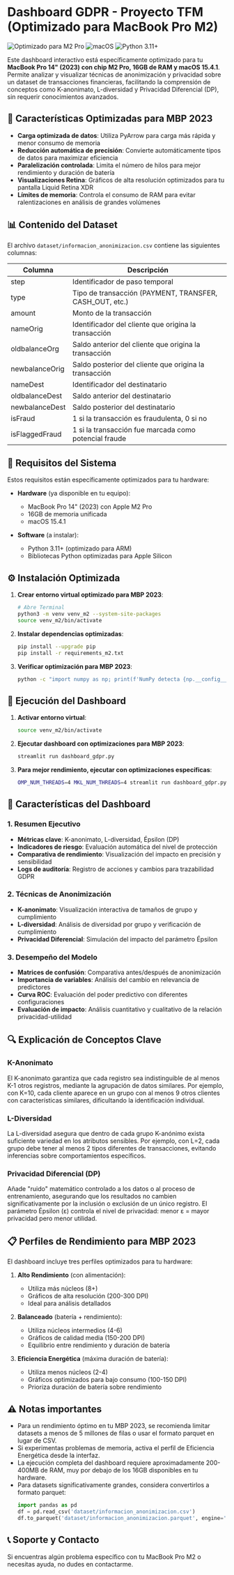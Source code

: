 # Dashboard GDPR - Proyecto TFM (Optimizado para MacBook Pro M2)

![Optimizado para M2 Pro](https://img.shields.io/badge/optimizado-M2%20Pro-purple.svg)
![macOS](https://img.shields.io/badge/macOS-15.4.1-orange.svg)
![Python 3.11+](https://img.shields.io/badge/python-3.11+-blue.svg)

Este dashboard interactivo está específicamente optimizado para tu **MacBook Pro 14" (2023) con chip M2 Pro, 16GB de RAM y macOS 15.4.1**. Permite analizar y visualizar técnicas de anonimización y privacidad sobre un dataset de transacciones financieras, facilitando la comprensión de conceptos como K-anonimato, L-diversidad y Privacidad Diferencial (DP), sin requerir conocimientos avanzados.

## 🚀 Características Optimizadas para MBP 2023

- **Carga optimizada de datos**: Utiliza PyArrow para carga más rápida y menor consumo de memoria
- **Reducción automática de precisión**: Convierte automáticamente tipos de datos para maximizar eficiencia
- **Paralelización controlada**: Limita el número de hilos para mejor rendimiento y duración de batería
- **Visualizaciones Retina**: Gráficos de alta resolución optimizados para tu pantalla Liquid Retina XDR
- **Límites de memoria**: Controla el consumo de RAM para evitar ralentizaciones en análisis de grandes volúmenes

## 📊 Contenido del Dataset

El archivo `dataset/informacion_anonimizacion.csv` contiene las siguientes columnas:

| Columna           | Descripción                                                 |
|-------------------|------------------------------------------------------------|
| step              | Identificador de paso temporal                              |
| type              | Tipo de transacción (PAYMENT, TRANSFER, CASH_OUT, etc.)     |
| amount            | Monto de la transacción                                     |
| nameOrig          | Identificador del cliente que origina la transacción        |
| oldbalanceOrg     | Saldo anterior del cliente que origina la transacción       |
| newbalanceOrig    | Saldo posterior del cliente que origina la transacción      |
| nameDest          | Identificador del destinatario                              |
| oldbalanceDest    | Saldo anterior del destinatario                             |
| newbalanceDest    | Saldo posterior del destinatario                            |
| isFraud           | 1 si la transacción es fraudulenta, 0 si no                 |
| isFlaggedFraud    | 1 si la transacción fue marcada como potencial fraude       |

## 🔧 Requisitos del Sistema

Estos requisitos están específicamente optimizados para tu hardware:

- **Hardware** (ya disponible en tu equipo):
  - MacBook Pro 14" (2023) con Apple M2 Pro
  - 16GB de memoria unificada
  - macOS 15.4.1

- **Software** (a instalar):
  - Python 3.11+ (optimizado para ARM)
  - Bibliotecas Python optimizadas para Apple Silicon

## ⚙️ Instalación Optimizada

1. **Crear entorno virtual optimizado para MBP 2023**:
   ```bash
   # Abre Terminal
   python3 -m venv venv_m2 --system-site-packages
   source venv_m2/bin/activate
   ```

2. **Instalar dependencias optimizadas**:
   ```bash
   pip install --upgrade pip
   pip install -r requirements_m2.txt
   ```

3. **Verificar optimización para MBP 2023**:
   ```bash
   python -c "import numpy as np; print(f'NumPy detecta {np.__config__.show_config()}')"
   ```

## 🚀 Ejecución del Dashboard

1. **Activar entorno virtual**:
   ```bash
   source venv_m2/bin/activate
   ```

2. **Ejecutar dashboard con optimizaciones para MBP 2023**:
   ```bash
   streamlit run dashboard_gdpr.py
   ```

3. **Para mejor rendimiento, ejecutar con optimizaciones específicas**:
   ```bash
   OMP_NUM_THREADS=4 MKL_NUM_THREADS=4 streamlit run dashboard_gdpr.py
   ```

## 📱 Características del Dashboard

### 1. Resumen Ejecutivo
- **Métricas clave**: K-anonimato, L-diversidad, Épsilon (DP)
- **Indicadores de riesgo**: Evaluación automática del nivel de protección
- **Comparativa de rendimiento**: Visualización del impacto en precisión y sensibilidad
- **Logs de auditoría**: Registro de acciones y cambios para trazabilidad GDPR

### 2. Técnicas de Anonimización
- **K-anonimato**: Visualización interactiva de tamaños de grupo y cumplimiento
- **L-diversidad**: Análisis de diversidad por grupo y verificación de cumplimiento
- **Privacidad Diferencial**: Simulación del impacto del parámetro Épsilon

### 3. Desempeño del Modelo
- **Matrices de confusión**: Comparativa antes/después de anonimización
- **Importancia de variables**: Análisis del cambio en relevancia de predictores
- **Curva ROC**: Evaluación del poder predictivo con diferentes configuraciones
- **Evaluación de impacto**: Análisis cuantitativo y cualitativo de la relación privacidad-utilidad

## 🔍 Explicación de Conceptos Clave

### K-Anonimato
El K-anonimato garantiza que cada registro sea indistinguible de al menos K-1 otros registros, mediante la agrupación de datos similares. Por ejemplo, con K=10, cada cliente aparece en un grupo con al menos 9 otros clientes con características similares, dificultando la identificación individual.

### L-Diversidad
La L-diversidad asegura que dentro de cada grupo K-anónimo exista suficiente variedad en los atributos sensibles. Por ejemplo, con L=2, cada grupo debe tener al menos 2 tipos diferentes de transacciones, evitando inferencias sobre comportamientos específicos.

### Privacidad Diferencial (DP)
Añade "ruido" matemático controlado a los datos o al proceso de entrenamiento, asegurando que los resultados no cambien significativamente por la inclusión o exclusión de un único registro. El parámetro Épsilon (ε) controla el nivel de privacidad: menor ε = mayor privacidad pero menor utilidad.

## 📋 Perfiles de Rendimiento para MBP 2023

El dashboard incluye tres perfiles optimizados para tu hardware:

1. **Alto Rendimiento** (con alimentación):
   - Utiliza más núcleos (8+)
   - Gráficos de alta resolución (200-300 DPI)
   - Ideal para análisis detallados

2. **Balanceado** (batería + rendimiento):
   - Utiliza núcleos intermedios (4-6)
   - Gráficos de calidad media (150-200 DPI)
   - Equilibrio entre rendimiento y duración de batería

3. **Eficiencia Energética** (máxima duración de batería):
   - Utiliza menos núcleos (2-4)
   - Gráficos optimizados para bajo consumo (100-150 DPI)
   - Prioriza duración de batería sobre rendimiento

## ⚠️ Notas importantes

- Para un rendimiento óptimo en tu MBP 2023, se recomienda limitar datasets a menos de 5 millones de filas o usar el formato parquet en lugar de CSV.
- Si experimentas problemas de memoria, activa el perfil de Eficiencia Energética desde la interfaz.
- La ejecución completa del dashboard requiere aproximadamente 200-400MB de RAM, muy por debajo de los 16GB disponibles en tu hardware.
- Para datasets significativamente grandes, considera convertirlos a formato parquet:
  ```python
  import pandas as pd
  df = pd.read_csv('dataset/informacion_anonimizacion.csv')
  df.to_parquet('dataset/informacion_anonimizacion.parquet', engine='pyarrow', compression='zstd')
  ```

## 📞 Soporte y Contacto

Si encuentras algún problema específico con tu MacBook Pro M2 o necesitas ayuda, no dudes en contactarme.